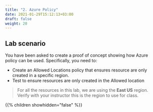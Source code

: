 ```yaml
---
title: "2. Azure Policy"
date: 2021-01-29T15:12:13+03:00
draft: false
weight: 20
---
```


## Lab scenario

You have been asked to create a proof of concept showing how Azure policy can be used. Specifically, you need to:

- Create an Allowed Locations policy that ensures resource are only created in a specific region.
- Test to ensure resources are only created in the Allowed location

> For all the resources in this lab, we are using the **East US** region. Verify with your instructor this is the region to use for class. 

{{% children showhidden="false" %}}